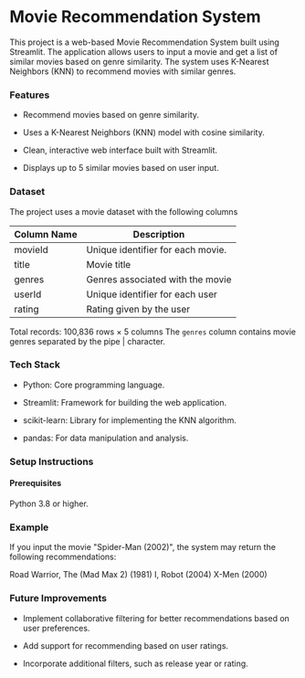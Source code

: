 # Movie Recommendation System

This project is a web-based Movie Recommendation System built using Streamlit. The application allows users to input a movie and get a list of similar movies based on genre similarity. The system uses K-Nearest Neighbors (KNN) to recommend movies with similar genres.

### Features

* Recommend movies based on genre similarity.

* Uses a K-Nearest Neighbors (KNN) model with cosine similarity.

* Clean, interactive web interface built with Streamlit.

* Displays up to 5 similar movies based on user input.

### Dataset

The project uses a movie dataset with the following columns



| Column Name  |             Description             |             
|--------------|-------------------------------------|
| movieId      | Unique identifier for each movie.   | 
| title        |       Movie title                   |
| genres       |    Genres associated with the movie |
| userId       |  Unique identifier for each user    |
| rating       |  Rating given by the user           |


Total records: 100,836 rows × 5 columns
The ` genres ` column contains movie genres separated by the pipe | character.

### Tech Stack

* Python: Core programming language.

* Streamlit: Framework for building the web application.

* scikit-learn: Library for implementing the KNN algorithm.

* pandas: For data manipulation and analysis.


### Setup Instructions
 
 #### Prerequisites

  Python 3.8 or higher.

### Example

If you input the movie "Spider-Man (2002)", the system may return the following recommendations:

Road Warrior, The (Mad Max 2) (1981)
I, Robot (2004)
X-Men (2000)


### Future Improvements

* Implement collaborative filtering for better recommendations based on user preferences.

* Add support for recommending based on user ratings. 

* Incorporate additional filters, such as release year or rating.